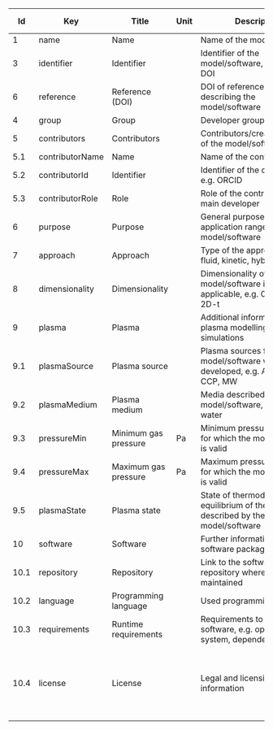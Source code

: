 |Id|Key|Title|Unit|Description|Type|Occ|Allowed values|
|-|-|-|-|-|-|-|-|
|1|name|Name||Name of the model/software|string|1||
|3|identifier|Identifier||Identifier of the model/software, e.g. URL, DOI|string|1||
|6|reference|Reference (DOI)||DOI of reference(s) describing the model/software|string|0-n||
|4|group|Group||Developer group(s)|string|1-n||
|5|contributors|Contributors||Contributors/creators/authors of the model/software||1||
|5.1|contributorName|Name||Name of the contributor|string|1||
|5.2|contributorId|Identifier||Identifier of the contributor, e.g. ORCID|string|0||
|5.3|contributorRole|Role||Role of the contributor, e.g. main developer|string|1||
|6|purpose|Purpose||General purpose or application range of the model/software|string|1||
|7|approach|Approach||Type of the approach, e.g. fluid, kinetic, hybrid|string|1||
|8|dimensionality|Dimensionality||Dimensionality of the model/software if this is applicable, e.g. 0D, 1D, 2D, 2D-t|string|0||
|9|plasma|Plasma||Additional information for plasma modelling and simulations||0||
|9.1|plasmaSource|Plasma source||Plasma sources for which the model/software was developed, e.g. APPJ, DBD, CCP, MW|string|0-n||
|9.2|plasmaMedium|Plasma medium||Media described by the model/software, e.g. Ar, air, water|string|0-n||
|9.3|pressureMin|Minimum gas pressure|Pa|Minimum pressure of the gas for which the model/software is valid|number|0||
|9.4|pressureMax|Maximum gas pressure|Pa|Maximum pressure of the gas for which the model/software is valid|number|0||
|9.5|plasmaState|Plasma state||State of thermodynamic equilibrium of the plasma described by the model/software|string|1-2|thermal; non-thermal||
|10|software|Software||Further information for software packages||0||
|10.1|repository|Repository||Link to the software repository where the code is maintained|string|0||
|10.2|language|Programming language||Used programming language|string|0-n||
|10.3|requirements|Runtime requirements||Requirements to run the software, e.g. operating system, dependencies|string|1||
|10.4|license|License||Legal and licensing information|string|1|GPLv3; GPLv2; LGPL; MIT; Apache; proprietary; All rights reserved|